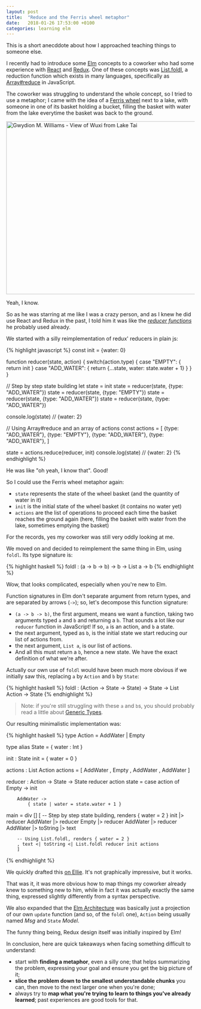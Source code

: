 ```yaml
---
layout: post
title:  "Reduce and the Ferris wheel metaphor"
date:   2018-01-26 17:53:00 +0100
categories: learning elm
---
```


This is a short anecddote about how I approached teaching things to someone else.

I recently had to introduce some [Elm] concepts to a coworker who had some experience with [React] and [Redux]. One of these concepts was [List.foldl], a reduction function which exists in many languages, specifically as [Array#reduce] in JavaScript.

The coworker was struggling to understand the whole concept, so I tried to use a metaphor; I came with the idea of a [Ferris wheel] next to a lake, with someone in one of its basket holding a bucket, filling the basket with water from the lake everytime the basket was back to the ground.

<a href="https://www.flickr.com/photos/45909111@N00/3812448452/in/photolist-6NTPpE-6NTN6S-8VeQqf-6NTMNw-fmHhYZ-fmHg7k-atTbFs-8VeK2S-atQvRT-6NTKw1-aUDvNP-7dfSYz-2XhKZV-fmXsCG-fmXscE-4sTcSG-8VeBij-fmHhsP-wMJMfg-wuBR7h-wuKc1H-wuBTjf-vQdnbN-wMeCvV-wMJKda-NoBSUY-NvJoFw-MAWVsx-NoBSPC-NoBSxL-NvJoKE-NoBSJY-NvJoFb-NoBSFw-NvJoBJ-MAWP4F-NvJqem-MAWvqe-NvJoHW-MAWv1M-NvJoMd-MAWvcP-vQmVTV-NyVKgD-wuKeKk-wuKdhF-wuBQ57-8VePww-8VbGbk-8Vbz14/" title="Gwydion M. Williams - View of Wuxi from Lake Tai">
    <img src="https://farm3.staticflickr.com/2509/3812448452_c6ecd0424f_z.jpg"
    width="640" height="463" alt="Gwydion M. Williams - View of Wuxi from Lake Tai">
</a>

Yeah, I know.

So as he was starring at me like I was a crazy person, and as I knew he did use React and Redux in the past, I told him it was like the [*reducer functions*](https://redux.js.org/docs/basics/Reducers.html) he probably used already.

We started with a silly reimplementation of redux' reducers in plain js:

{% highlight javascript %}
const init = {water: 0}

function reducer(state, action) {
    switch(action.type) {
        case "EMPTY": {
            return init
        }
        case "ADD_WATER": {
            return {...state, water: state.water + 1}
        }
    }
}

// Step by step state building
let state = init
state = reducer(state, {type: "ADD_WATER"})
state = reducer(state, {type: "EMPTY"})
state = reducer(state, {type: "ADD_WATER"})
state = reducer(state, {type: "ADD_WATER"})

console.log(state) // {water: 2}

// Using Array#reduce and an array of actions
const actions = [
    {type: "ADD_WATER"},
    {type: "EMPTY"},
    {type: "ADD_WATER"},
    {type: "ADD_WATER"},
]

state = actions.reduce(reducer, init)
console.log(state) // {water: 2}
{% endhighlight %}

He was like "oh yeah, I know that". Good!

So I could use the Ferris wheel metaphor again:

- `state` represents the state of the wheel basket (and the quantity of water in it)
- `init` is the initial state of the wheel basket (it contains no water yet)
- `actions` are the list of operations to proceed each time the basket reaches the ground again (here, filling the basket with water from the lake, sometimes emptying the basket)

For the records, yes my coworker was still very oddly looking at me.

We moved on and decided to reimplement the same thing in Elm, using `foldl`. Its type signature is:

{% highlight haskell %}
foldl : (a -> b -> b) -> b -> List a -> b
{% endhighlight %}

Wow, that looks complicated, especially when you're new to Elm.

Function signatures in Elm don't separate argument from return types, and are separated by arrows (<code style="white-space: nowrap">-></code>); so, let's decompose this function signature:

- `(a -> b -> b)`, the first argument, means we want a function, taking two arguments typed `a` and `b` and returning a `b`. That sounds a lot like our `reducer` function in JavaScript! If so, `a` is an action, and `b` a state.
- the next argument, typed as `b`, is the initial state we start reducing our list of actions from.
- the next argument, `List a`, is our list of actions.
- And all this must return a `b`, hence a new state. We have the exact definition of what we're after.

Actually our own use of `foldl` would have been much more obvious if we initially saw this, replacing `a` by `Action` and `b` by `State`:

{% highlight haskell %}
foldl : (Action -> State -> State) -> State -> List Action -> State
{% endhighlight %}

> Note: if you're still struggling with these `a` and `b`s, you should probably read a little about [Generic Types].

Our resulting minimalistic implementation was:

{% highlight haskell %}
type Action
    = AddWater
    | Empty

type alias State =
    { water : Int }

init : State
init =
    { water = 0 }

actions : List Action
actions =
    [ AddWater
    , Empty
    , AddWater
    , AddWater
    ]

reducer : Action -> State -> State
reducer action state =
    case action of
        Empty ->
            init

        AddWater ->
            { state | water = state.water + 1 }

main =
    div []
        [ -- Step by step state building, renders { water = 2 }
          init
            |> reducer AddWater
            |> reducer Empty
            |> reducer AddWater
            |> reducer AddWater
            |> toString
            |> text

        -- Using List.foldl, renders { water = 2 }
        , text <| toString <| List.foldl reducer init actions
        ]
{% endhighlight %}

We quickly drafted this [on Ellie](https://ellie-app.com/kL3dJS7Gta1/4). It's not graphically impressive, but it works.

That was it, it was more obvious how to map things my coworker already knew to something new to him, while in fact it was actually exactly the same thing, expressed slightly differently from a syntax perspective.

We also expanded that the [Elm Architecture] was basically just a projection of our own `update` function (and so, of the `foldl` one), `Action` being usually named *Msg* and `State` *Model*.

The funny thing being, Redux design itself was initially inspired by Elm!

In conclusion, here are quick takeaways when facing something difficult to understand:

- start with **finding a metaphor**, even a silly one; that helps summarizing the problem, expressing your goal and ensure you get the big picture of it;
- **slice the problem down to the smallest understandable chunks** you can, then move to the next larger one when you're done;
- always try to **map what you're trying to learn to things you've already learned**; past experiences are good tools for that.

[Array#reduce]: https://developer.mozilla.org/en-US/docs/Web/JavaScript/Reference/Global_Objects/Array/reduce
[Elm]: http://elm-lang.org/
[Elm Architecture]: https://guide.elm-lang.org/architecture/
[Ferris wheel]: https://en.wikipedia.org/wiki/Ferris_wheel
[Generic Types]: https://guide.elm-lang.org/types/union_types.html#generic-data-structures
[List.foldl]: http://package.elm-lang.org/packages/elm-lang/core/latest/List#foldl
[React]: https://reactjs.org/
[Redux]: https://redux.js.org/
